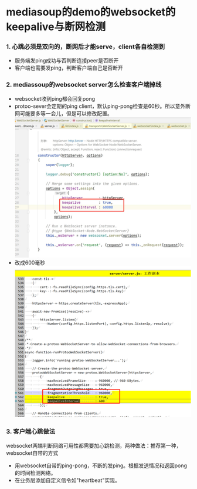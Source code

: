 # mediasoup的demo的websocket的keepalive与断网检测

### 1. 心跳必须是双向的，断网后才能serve，client各自检测到
- 服务端发ping成功与否判断连接peer是否断开
- 客户端也需要发ping，判断客户端自己是否断开

### 2. mediassoup的websocket server怎么检查客户端掉线
- websocket收到ping都会回复pong
- protoo-sever会定期的ping client，默认ping-pong检查是60秒。所以意外断网可能要多等一会儿，但是可以修改配置。
![](.mediasoup_websocket_pingpong_images/8e0c0073.jpeg)
- 改成600毫秒
![](.mediasoup_websocket_pingpong_images/658a3d30.png)


### 3. 客户端心跳做法
websocket两端判断网络可用性都需要加心跳检测，两种做法：推荐第一种，websocket自带的方式
- 用websocket自带的ping-pong，不断的发ping。根据发送情况和返回pong的时间检测网络。
- 在业务层添加自定义信令如"heartbeat"实现。


